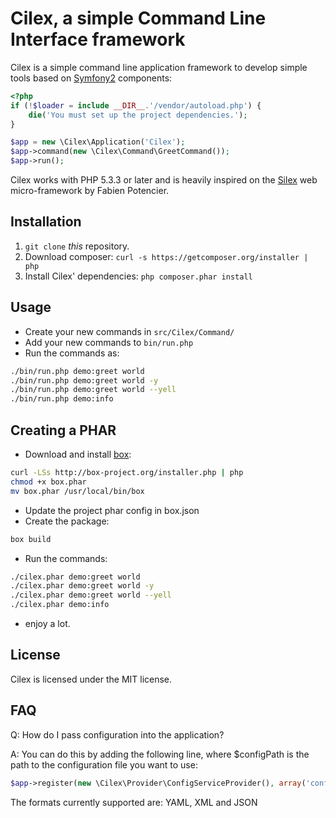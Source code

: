 Cilex, a simple Command Line Interface framework
================================================

Cilex is a simple command line application framework to develop simple tools
based on [Symfony2][1] components:

```php
<?php
if (!$loader = include __DIR__.'/vendor/autoload.php') {
    die('You must set up the project dependencies.');
}

$app = new \Cilex\Application('Cilex');
$app->command(new \Cilex\Command\GreetCommand());
$app->run();
```

Cilex works with PHP 5.3.3 or later and is heavily inspired on the [Silex][2]
web micro-framework by Fabien Potencier.

## Installation

 1. `git clone` _this_ repository.
 2. Download composer: `curl -s https://getcomposer.org/installer | php`
 3. Install Cilex' dependencies: `php composer.phar install`

<!--
## More Information

Read the [documentation][4] for more information.
-->

## Usage

 - Create your new commands in `src/Cilex/Command/`
 - Add your new commands to `bin/run.php`
 - Run the commands as:
```sh
./bin/run.php demo:greet world
./bin/run.php demo:greet world -y
./bin/run.php demo:greet world --yell
./bin/run.php demo:info
```
 
## Creating a PHAR

 - Download and install [box][5]:
```sh
curl -LSs http://box-project.org/installer.php | php
chmod +x box.phar
mv box.phar /usr/local/bin/box
```
 - Update the project phar config in box.json
 - Create the package:
```sh
box build
```
 - Run the commands:
```sh
./cilex.phar demo:greet world
./cilex.phar demo:greet world -y
./cilex.phar demo:greet world --yell
./cilex.phar demo:info
```
 - enjoy a lot.

## License

Cilex is licensed under the MIT license.

[1]: http://symfony.com
[2]: http://silex.sensiolabs.org
[3]: http://cilex.github.com/get/cilex.phar
[4]: http://cilex.github.com/documentation
[5]: http://box-project.org/

## FAQ

Q: How do I pass configuration into the application?

A: You can do this by adding the following line, where $configPath is the path to the configuration file you want to use:

```php
$app->register(new \Cilex\Provider\ConfigServiceProvider(), array('config.path' => $configPath));
```

The formats currently supported are: YAML, XML and JSON
